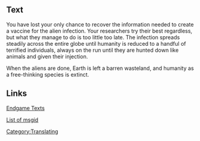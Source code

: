 ## Text

You have lost your only chance to recover the information needed to
create a vaccine for the alien infection. Your researchers try their
best regardless, but what they manage to do is too little too late. The
infection spreads steadily across the entire globe until humanity is
reduced to a handful of terrified individuals, always on the run until
they are hunted down like animals and given their injection.

When the aliens are done, Earth is left a barren wasteland, and humanity
as a free-thinking species is extinct.

## Links

[Endgame Texts](Endgame_Texts "wikilink")

[List of msgid](list_of_msgid/Campaigns "wikilink")

[Category:Translating](Category:Translating "wikilink")